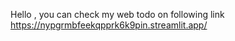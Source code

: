 Hello ,
  you can check my web todo on following link 
  https://nypgrmbfeekqpprk6k9pin.streamlit.app/
